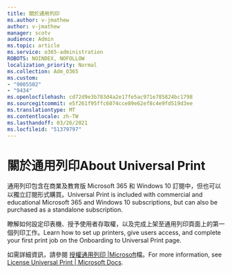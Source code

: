 ```yaml
---
title: 關於通用列印
ms.author: v-jmathew
author: v-jmathew
manager: scotv
audience: Admin
ms.topic: article
ms.service: o365-administration
ROBOTS: NOINDEX, NOFOLLOW
localization_priority: Normal
ms.collection: Adm_O365
ms.custom:
- "9005502"
- "9434"
ms.openlocfilehash: cd72d9e3b783d4a2e17fe5ac971e785824bc1798
ms.sourcegitcommit: e5f261f95ffc6074cce89e62ef8c4e9fd519d3ee
ms.translationtype: MT
ms.contentlocale: zh-TW
ms.lasthandoff: 03/26/2021
ms.locfileid: "51379797"
---
```

# <a name="about-universal-print"></a><span data-ttu-id="28150-102">關於通用列印</span><span class="sxs-lookup"><span data-stu-id="28150-102">About Universal Print</span></span>

<span data-ttu-id="28150-103">通用列印包含在商業及教育版 Microsoft 365 和 Windows 10 訂閱中，但也可以以獨立訂閱形式購買。</span><span class="sxs-lookup"><span data-stu-id="28150-103">Universal Print is included with commercial and educational Microsoft 365 and Windows 10 subscriptions, but can also be purchased as a standalone subscription.</span></span>

<span data-ttu-id="28150-104">瞭解如何設定印表機、授予使用者存取權，以及完成上架至通用列印頁面上的第一個列印工作。</span><span class="sxs-lookup"><span data-stu-id="28150-104">Learn how to set up printers, give users access, and complete your first print job on the Onboarding to Universal Print page.</span></span>

<span data-ttu-id="28150-105">如需詳細資訊，請參閱 [授權通用列印 |Microsoft](https://docs.microsoft.com/universal-print/fundamentals/universal-print-license)檔。</span><span class="sxs-lookup"><span data-stu-id="28150-105">For more information, see [License Universal Print | Microsoft Docs](https://docs.microsoft.com/universal-print/fundamentals/universal-print-license).</span></span>
